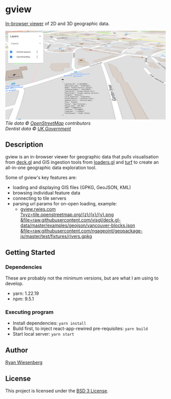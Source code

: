 # gview

[In-browser viewer](https://gview.rwies.com) of 2D and 3D geographic data.

![img.png](img/dentist.png)
<i>
Tile data &copy; [OpenStreetMap](https://operations.osmfoundation.org/policies/tiles/) contributors \
Dentist data &copy; [UK Government](https://www.nationalarchives.gov.uk/doc/open-government-licence/version/3/)
</i>

## Description

gview is an in-browser viewer for geographic data that pulls visualisation from [deck.gl](https://deck.gl) and GIS ingestion tools from [loaders.gl](https://loaders/gl) and [turf](https://turfjs.org) to create an all-in-one geographic data exploration tool.

Some of gview's key features are:
- loading and displaying GIS files (GPKG, GeoJSON, KML)
- browsing individual feature data
- connecting to tile servers
- parsing url params for on-open loading, example:
    - [gview.rwies.com<br>
       ?xyz=tile.openstreetmap.org/{z}/{x}/{y}.png<br>
       &file=raw.githubusercontent.com/visgl/deck.gl-data/master/examples/geojson/vancouver-blocks.json<br>
       &file=raw.githubusercontent.com/ngageoint/geopackage-js/master/test/fixtures/rivers.gpkg](https://gview.rwies.com/?xyz=tile.openstreetmap.org/{z}/{x}/{y}.png&file=raw.githubusercontent.com/visgl/deck.gl-data/master/examples/geojson/vancouver-blocks.json&file=raw.githubusercontent.com/ngageoint/geopackage-js/master/test/fixtures/rivers.gpkg)

## Getting Started

### Dependencies

These are probably not the minimum versions, but are what I am using to develop.
* yarn: 1.22.19
* npm: 9.5.1

### Executing program

- Install dependencies: `yarn install`
- Build first, to inject react-app-rewired pre-requisites: `yarn build`
- Start local server: `yarn start`

## Author
[Ryan Wiesenberg](https://rwies.com)

## License

This project is licensed under the [BSD 3 License](LICENSE).
